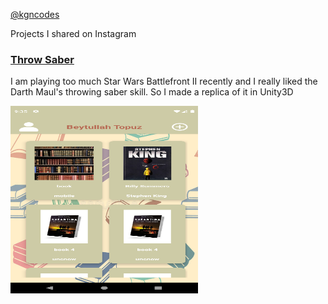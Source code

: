 <a href="https://www.instagram.com/kgncodes/">@kgncodes</a>
  <p>Projects I shared on Instagram</p>

  <h3><a href="https://github.com/KaganAyten/Simple-Unity-Projects/tree/main/ThrowSaber">Throw Saber</a></h3>
  <p>I am playing too much Star Wars Battlefront II recently and I really liked the Darth Maul's throwing saber skill. So I made a replica of it in Unity3D</p>
  <img src="https://raw.githubusercontent.com/beytullahTopuz/bookApp/main/ss1.png" width="300" height="300">
  
